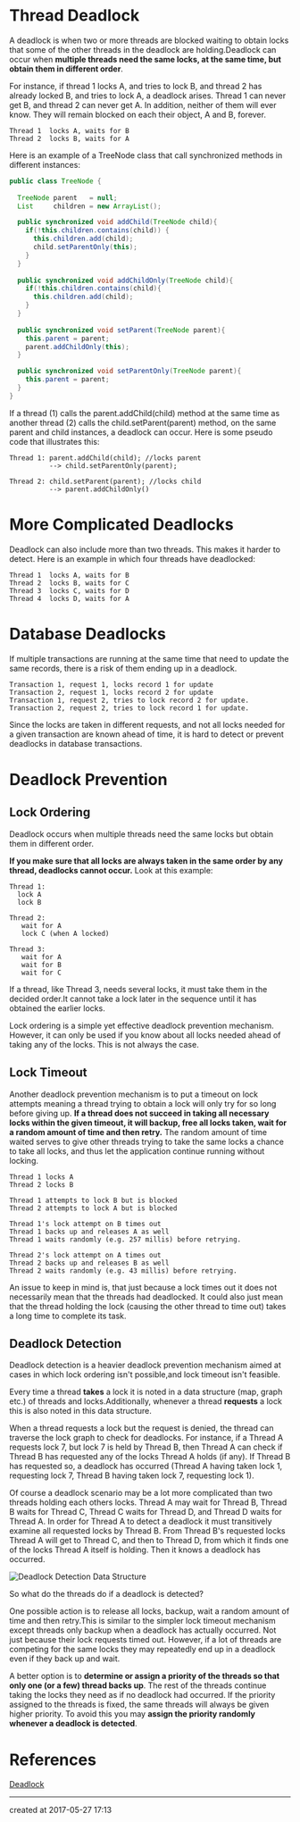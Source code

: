 # Thread Deadlock

A deadlock is when two or more threads are blocked waiting to obtain locks that some of the other threads in the deadlock are holding.Deadlock can occur when **multiple threads need the same locks, at the same time, but obtain them in different order**.

For instance, if thread 1 locks A, and tries to lock B, and thread 2 has already locked B, and tries to lock A, a deadlock arises. Thread 1 can never get B, and thread 2 can never get A. In addition, neither of them will ever know. They will remain blocked on each their object, A and B, forever.

```
Thread 1  locks A, waits for B
Thread 2  locks B, waits for A
```

Here is an example of a TreeNode class that call synchronized methods in different instances:

```java
public class TreeNode {
 
  TreeNode parent   = null;  
  List     children = new ArrayList();

  public synchronized void addChild(TreeNode child){
    if(!this.children.contains(child)) {
      this.children.add(child);
      child.setParentOnly(this);
    }
  }
  
  public synchronized void addChildOnly(TreeNode child){
    if(!this.children.contains(child){
      this.children.add(child);
    }
  }
  
  public synchronized void setParent(TreeNode parent){
    this.parent = parent;
    parent.addChildOnly(this);
  }

  public synchronized void setParentOnly(TreeNode parent){
    this.parent = parent;
  }
}
```

If a thread (1) calls the parent.addChild(child) method at the same time as another thread (2) calls the child.setParent(parent) method, on the same parent and child instances, a deadlock can occur. Here is some pseudo code that illustrates this:

```
Thread 1: parent.addChild(child); //locks parent
          --> child.setParentOnly(parent);

Thread 2: child.setParent(parent); //locks child
          --> parent.addChildOnly()
```



# More Complicated Deadlocks

Deadlock can also include more than two threads. This makes it harder to detect. Here is an example in which four threads have deadlocked:

```
Thread 1  locks A, waits for B
Thread 2  locks B, waits for C
Thread 3  locks C, waits for D
Thread 4  locks D, waits for A
```



# Database Deadlocks

If multiple transactions are running at the same time that need to update the same records, there is a risk of them ending up in a deadlock.

```
Transaction 1, request 1, locks record 1 for update
Transaction 2, request 1, locks record 2 for update
Transaction 1, request 2, tries to lock record 2 for update.
Transaction 2, request 2, tries to lock record 1 for update.
```

Since the locks are taken in different requests, and not all locks needed for a given transaction are known ahead of time, it is hard to detect or prevent deadlocks in database transactions.



# Deadlock Prevention

## Lock Ordering

Deadlock occurs when multiple threads need the same locks but obtain them in different order.

**If you make sure that all locks are always taken in the same order by any thread, deadlocks cannot occur.** Look at this example:

```
Thread 1:
  lock A 
  lock B

Thread 2:
   wait for A
   lock C (when A locked)

Thread 3:
   wait for A
   wait for B
   wait for C
```

If a thread, like Thread 3, needs several locks, it must take them in the decided order.It cannot take a lock later in the sequence until it has obtained the earlier locks.

Lock ordering is a simple yet effective deadlock prevention mechanism. However, it can only be used if you know about all locks needed ahead of taking any of the locks. This is not always the case.



## Lock Timeout

Another deadlock prevention mechanism is to put a timeout on lock attempts meaning a thread trying to obtain a lock will only try for so long before giving up. **If a thread does not succeed in taking all necessary locks within the given timeout, it will backup, free all locks taken, wait for a random amount of time and then retry.** The random amount of time waited serves to give other threads trying to take the same locks a chance to take all locks, and thus let the application continue running without locking.

```
Thread 1 locks A
Thread 2 locks B

Thread 1 attempts to lock B but is blocked
Thread 2 attempts to lock A but is blocked

Thread 1's lock attempt on B times out
Thread 1 backs up and releases A as well
Thread 1 waits randomly (e.g. 257 millis) before retrying.

Thread 2's lock attempt on A times out
Thread 2 backs up and releases B as well
Thread 2 waits randomly (e.g. 43 millis) before retrying.
```

An issue to keep in mind is, that just because a lock times out it does not necessarily mean that the threads had deadlocked. It could also just mean that the thread holding the lock (causing the other thread to time out) takes a long time to complete its task.



## Deadlock Detection

Deadlock detection is a heavier deadlock prevention mechanism aimed at cases in which lock ordering isn't possible,and lock timeout isn't feasible.

Every time a thread **takes** a lock it is noted in a data structure (map, graph etc.) of threads and locks.Additionally, whenever a thread **requests** a lock this is also noted in this data structure.

When a thread requests a lock but the request is denied, the thread can traverse the lock graph to check for deadlocks. For instance, if a Thread A requests lock 7, but lock 7 is held by Thread B, then Thread A can check if Thread B has requested any of the locks Thread A holds (if any). If Thread B has requested so, a deadlock has occurred (Thread A having taken lock 1, requesting lock 7, Thread B having taken lock 7, requesting lock 1).

Of course a deadlock scenario may be a lot more complicated than two threads holding each others locks. Thread A may wait for Thread B, Thread B waits for Thread C, Thread C waits for Thread D, and Thread D waits for Thread A. In order for Thread A to detect a deadlock it must transitively examine all requested locks by Thread B. From Thread B's requested locks Thread A will get to Thread C, and then to Thread D, from which it finds one of the locks Thread A itself is holding. Then it knows a deadlock has occurred.

![Deadlock Detection Data Structure](http://tutorials.jenkov.com/images/java-concurrency/deadlock-detection-graph.png)

So what do the threads do if a deadlock is detected?



One possible action is to release all locks, backup, wait a random amount of time and then retry.This is similar to the simpler lock timeout mechanism except threads only backup when a deadlock has actually occurred. Not just because their lock requests timed out. However, if a lot of threads are competing for the same locks they may repeatedly end up in a deadlock even if they back up and wait.



A better option is to **determine or assign a priority of the threads so that only one (or a few) thread backs up**. The rest of the threads continue taking the locks they need as if no deadlock had occurred. If the priority assigned to the threads is fixed, the same threads will always be given higher priority. To avoid this you may **assign the priority randomly whenever a deadlock is detected**.



# References

[Deadlock](http://tutorials.jenkov.com/java-concurrency/deadlock.html)



---

created at 2017-05-27 17:13